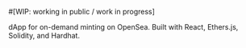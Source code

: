 #[WIP: working in public / work in progress]

dApp for on-demand minting on OpenSea. Built with React, Ethers.js, Solidity, and Hardhat.
